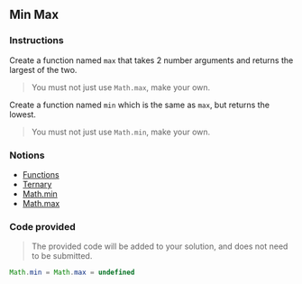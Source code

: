 ## Min Max

### Instructions

Create a function named `max` that takes 2 number arguments and returns the largest of the two.

> You must not just use `Math.max`, make your own.

Create a function named `min` which is the same as `max`, but returns the lowest.

> You must not just use `Math.min`, make your own.

### Notions

- [Functions](https://nan-academy.github.io/js-training/examples/functions.js)
- [Ternary](https://nan-academy.github.io/js-training/examples/ternary.js)
- [Math.min](https://devdocs.io/javascript/global_objects/math/min)
- [Math.max](https://devdocs.io/javascript/global_objects/math/max)

### Code provided

> The provided code will be added to your solution, and does not need to be submitted.

```js
Math.min = Math.max = undefined
```